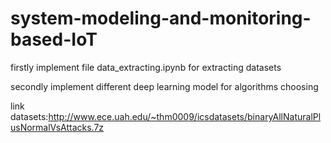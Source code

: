 # system-modeling-and-monitoring-based-IoT 

firstly implement file data_extracting.ipynb for extracting datasets

secondly implement different deep learning model for algorithms choosing

link datasets:http://www.ece.uah.edu/~thm0009/icsdatasets/binaryAllNaturalPlusNormalVsAttacks.7z


